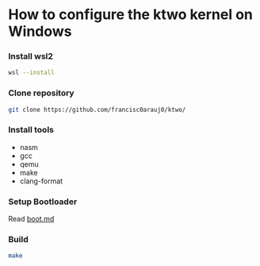 # How to configure the ktwo kernel on Windows

### **Install wsl2**

```bash
wsl --install
```


### **Clone repository**

```bash
git clone https://github.com/francisc0arauj0/ktwo/
```

### **Install tools**

- nasm
- gcc
- qemu
- make
- clang-format

### **Setup Bootloader**
Read [boot.md](boot.md)

### **Build**

```bash
make
```
